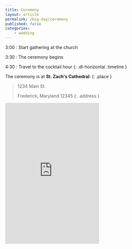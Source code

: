 ```yaml
---
title: Ceremony
layout: article
permalink: /big-day/ceremony
published: false
categories:
    - wedding
---
```


3:00
: Start gathering at the church

3:30
: The ceremony  begins

4:30
: Travel to the cocktail hour
{: .dl-horizontal .timeline }

The ceremony is at **St. Zach's Cathedral**:
{: .place }

> 1234 Main St.
>
> Frederick, Maryland 12345
{: .address }

<iframe height="450" frameborder="0" style="border:0" allowfullscreen
    class="map"
    src="https://www.google.com/maps/embed?pb=!1m18!1m12!1m3!1d3082.9959367867464!2d-77.41602504867922!3d39.40159797939545!2m3!1f0!2f0!3f0!3m2!1i1024!2i768!4f13.1!3m3!1m2!1s0x89c9da4888d2e925%3A0x83abddc96b7c3e3a!2sFrederick+Keys+Baseball!5e0!3m2!1sen!2sus!4v1468373431712"></iframe>
